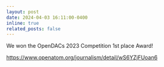 ```yaml
---
layout: post
date: 2024-04-03 16:11:00-0400
inline: true
related_posts: false
---
```

We won the OpenDACs 2023 Competition 1st place Award!

https://www.openatom.org/journalism/detail/wS6YZjFUoan6
